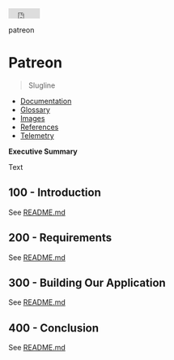 <iframe src="https://carlo.github.io/patreon-buttons/patreon-btn.html?creator=CREATOR"
  allowtransparency="true"
  frameborder="0"
  scrolling="0"
  width="62"
  height="20">
</iframe>

patreon
# Patreon

> Slugline

- [Documentation](./DOCUMENTATION.md)
- [Glossary](./GLOSSARY.md)
- [Images](./IMAGES.md)
- [References](./REFERENCES.md)
- [Telemetry](./TELEMETRY.md)

**Executive Summary**

Text

## 100 - Introduction

See [README.md](./100/README.md)

## 200 - Requirements

See [README.md](./200/README.md)

## 300 - Building Our Application

See [README.md](./300/README.md)

## 400 - Conclusion

See [README.md](./400/README.md)
